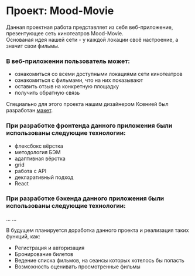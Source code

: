 # Проект: Mood-Movie  

Данная проектная работа представляет из себя веб-приложение, презентующее сеть кинотеатров Mood-Movie.  
Основаная идея нашей сети - у каждой локации своё настроение, а значит свои фильмы.

### В веб-приложении пользователь может:  
* ознакомиться со всеми доступными локациями сети кинотеатров
* ознакомиться с фильмами, что на них показывают
* оставить отзыв на конкретную площадку  
* получить обратную связь  

Специально для этого проекта нашим дизайнером Ксенией был разработан [макет](https://www.figma.com/file/0iEfgNjYdxui5tJzmqOQAq/MoodMovie?node-id=0%3A1).

### При разработке фронтенда данного приложения были использованы следующие технологии:
* флексбокс вёрстка
* методология БЭМ
* адаптивная вёрстка
* grid
* работа с API
* декларативный подход
* React

### При разработке бэкенда данного приложения были использованы следующие технологии:
...
...

В будущем планируется доработка данного проекта и реализация таких  функций, как:
* Регистрация и авторизация
* Бронирование билетов
* Ведение списка фильмов, на сеансы которых хотелось бы попасть
* Возможность оценивать просмотренные фильмы

